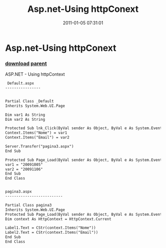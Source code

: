 ﻿---
pid:            2442
parent:         2441
children:       
poster:         ti4funcom
title:          Asp.net-Using httpConext
date:           2011-01-05 07:31:01
description:    ASP.NET - Using httpContext
format:         asp
---

# Asp.net-Using httpConext

### [download](2442.asp) [parent](2441.md) 

ASP.NET - Using httpContext

```asp
 Default.aspx
----------------


Partial Class _Default
Inherits System.Web.UI.Page

Dim var1 As String
Dim var2 As String

Protected Sub lnk_Click(ByVal sender As Object, ByVal e As System.EventArgs) Handles lnk.Click
Context.Items("Nome") = var1
Context.Items("Email") = var2

Server.Transfer("pagina3.aspx")
End Sub

Protected Sub Page_Load(ByVal sender As Object, ByVal e As System.EventArgs) Handles Me.Load
var1 = "20091005"
var2 = "20091106"
End Sub
End Class


pagina3.aspx
--------------------------

Partial Class pagina3
Inherits System.Web.UI.Page
Protected Sub Page_Load(ByVal sender As Object, ByVal e As System.EventArgs) Handles Me.Load
Dim context As HttpContext = HttpContext.Current

Label1.Text = CStr(context.Items("Nome"))
Label2.Text = CStr(context.Items("Email"))
End Sub
End Class
```
